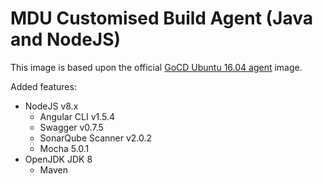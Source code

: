 MDU Customised Build Agent (Java and NodeJS)
===

This image is based upon the official [GoCD Ubuntu 16.04 agent](https://hub.docker.com/r/gocd/gocd-agent-ubuntu-16.04/) 
image.

Added features:
* NodeJS v8.x
  * Angular CLI v1.5.4
  * Swagger v0.7.5
  * SonarQube Scanner v2.0.2
  * Mocha 5.0.1
* OpenJDK JDK 8
  * Maven

